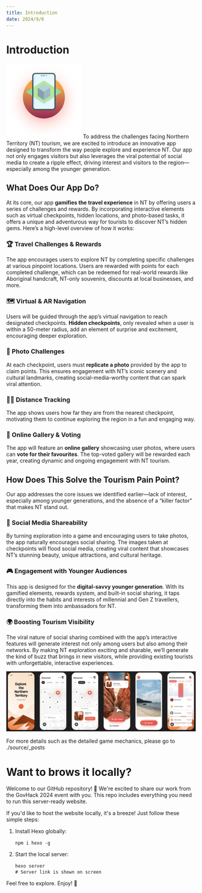 ```yaml
---
title: Introduction
date: 2024/9/8
---
```

# Introduction

<img src="img/App_Logo.png" alt="app logo" width="200" />
To address the challenges facing Northern Territory (NT) tourism, we are excited to introduce an innovative app designed to transform the way people explore and experience NT. Our app not only engages visitors but also leverages the viral potential of social media to create a ripple effect, driving interest and visitors to the region—especially among the younger generation.

## What Does Our App Do?

At its core, our app **gamifies the travel experience** in NT by offering users a series of challenges and rewards. By incorporating interactive elements such as virtual checkpoints, hidden locations, and photo-based tasks, it offers a unique and adventurous way for tourists to discover NT’s hidden gems. Here’s a high-level overview of how it works:

### 🏆 Travel Challenges & Rewards

The app encourages users to explore NT by completing specific challenges at various pinpoint locations. Users are rewarded with points for each completed challenge, which can be redeemed for real-world rewards like Aboriginal handcraft, NT-only souvenirs, discounts at local businesses, and more.

### 🗺️ Virtual & AR Navigation

Users will be guided through the app’s virtual navigation to reach designated checkpoints. **Hidden checkpoints**, only revealed when a user is within a 50-meter radius, add an element of surprise and excitement, encouraging deeper exploration.

### 📸 Photo Challenges

At each checkpoint, users must **replicate a photo** provided by the app to claim points. This ensures engagement with NT’s iconic scenery and cultural landmarks, creating social-media-worthy content that can spark viral attention.

### 🚶‍♂️ Distance Tracking

The app shows users how far they are from the nearest checkpoint, motivating them to continue exploring the region in a fun and engaging way.

### 🌟 Online Gallery & Voting

The app will feature an **online gallery** showcasing user photos, where users can **vote for their favourites**. The top-voted gallery will be rewarded each year, creating dynamic and ongoing engagement with NT tourism.

## How Does This Solve the Tourism Pain Point?

Our app addresses the core issues we identified earlier—lack of interest, especially among younger generations, and the absence of a “killer factor” that makes NT stand out.

### 📲 Social Media Shareability

By turning exploration into a game and encouraging users to take photos, the app naturally encourages social sharing. The images taken at checkpoints will flood social media, creating viral content that showcases NT’s stunning beauty, unique attractions, and cultural heritage.

### 🎮 Engagement with Younger Audiences

This app is designed for the **digital-savvy younger generation**. With its gamified elements, rewards system, and built-in social sharing, it taps directly into the habits and interests of millennial and Gen Z travellers, transforming them into ambassadors for NT.

### 🌍 Boosting Tourism Visibility

The viral nature of social sharing combined with the app’s interactive features will generate interest not only among users but also among their networks. By making NT exploration exciting and sharable, we’ll generate the kind of buzz that brings in new visitors, while providing existing tourists with unforgettable, interactive experiences.

![app pages](img/App_Pages.jpg)

For more details such as the detailed game mechanics, please go to ./source/\_posts

# Want to brows it locally?

Welcome to our GitHub repository! 🎉 We're excited to share our work from the GovHack 2024 event with you. This repo includes everything you need to run this server-ready website.

If you'd like to host the website locally, it's a breeze! Just follow these simple steps:

1. Install Hexo globally:
   ```
   npm i hexo -g
   ```
2. Start the local server:
   ```
   hexo server
   # Server link is shown on screen
   ```

Feel free to explore. Enjoy! 🌟
